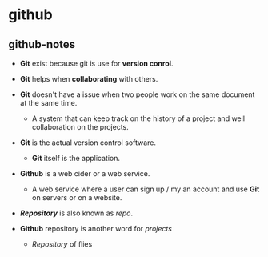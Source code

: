 # github

## github-notes

* **Git** exist because git is use for **version conrol**.
* **Git** helps when **collaborating** with others.
* **Git** doesn't have a issue when two people work on the same document at the same time.
   * A system that can keep track on the history of a project and well collaboration on the projects.
* **Git** is the actual version control software.
   * **Git** itself is the application.  
* **Github** is a web cider or a web service.
   * A web service where a user can sign up / my an account and use **Git** on servers or on a website. 

* _**Repository**_ is also known as _repo_.
* **Github** repository is another word for _projects_
   * _Repository_ of flies
  















